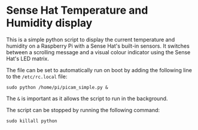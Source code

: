 # Sense Hat Temperature and Humidity display

This is a simple python script to display the current temperature and humidity on a Raspberry Pi with a Sense Hat's built-in sensors. It switches between a scrolling message and a visual colour indicator using the Sense Hat's LED matrix.

The file can be set to automatically run on boot by adding the following line to the `/etc/rc.local` file:

`sudo python /home/pi/picam_simple.py &`

The `&` is important as it allows the script to run in the background.

The script can be stopped by running the following command:

`sudo killall python`

